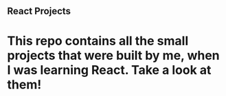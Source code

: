 ## React Projects

# This repo contains all the small projects that were built by me, when I was learning React. Take a look at them!

